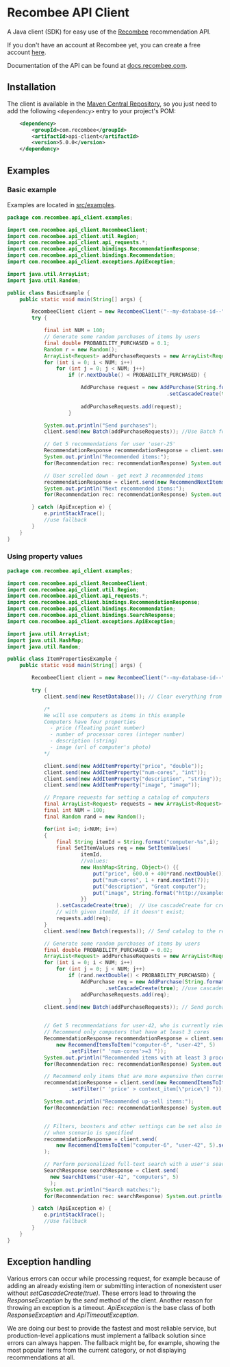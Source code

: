 # Recombee API Client

A Java client (SDK) for easy use of the [Recombee](https://www.recombee.com/) recommendation API.

If you don't have an account at Recombee yet, you can create a free account [here](https://www.recombee.com/).

Documentation of the API can be found at [docs.recombee.com](https://docs.recombee.com/).

## Installation

The client is available in the [Maven Central Repository](https://mvnrepository.com/artifact/com.recombee/api-client/), so you just need to add the following `<dependency>` entry to your project's POM:
```xml
    <dependency>
        <groupId>com.recombee</groupId>
        <artifactId>api-client</artifactId>
        <version>5.0.0</version>
    </dependency>
```

## Examples

### Basic example

Examples are located in [src/examples](https://github.com/Recombee/java-api-client/tree/master/src/examples/java/com/recombee/api_client/examples/).

```java
package com.recombee.api_client.examples;

import com.recombee.api_client.RecombeeClient;
import com.recombee.api_client.util.Region;
import com.recombee.api_client.api_requests.*;
import com.recombee.api_client.bindings.RecommendationResponse;
import com.recombee.api_client.bindings.Recommendation;
import com.recombee.api_client.exceptions.ApiException;

import java.util.ArrayList;
import java.util.Random;

public class BasicExample {
    public static void main(String[] args) {

        RecombeeClient client = new RecombeeClient("--my-database-id--", "--db-private-token--").setRegion(Region.US_WEST);
        try {

            final int NUM = 100;
            // Generate some random purchases of items by users
            final double PROBABILITY_PURCHASED = 0.1;
            Random r = new Random();
            ArrayList<Request> addPurchaseRequests = new ArrayList<Request>();
            for (int i = 0; i < NUM; i++)
                for (int j = 0; j < NUM; j++)
                    if (r.nextDouble() < PROBABILITY_PURCHASED) {

                        AddPurchase request = new AddPurchase(String.format("user-%s", i),String.format("item-%s", j))
                                                    .setCascadeCreate(true); // Use cascadeCreate parameter to create
                                                                             // the yet non-existing users and items
                        addPurchaseRequests.add(request);
                    }

            System.out.println("Send purchases");
            client.send(new Batch(addPurchaseRequests)); //Use Batch for faster processing of larger data

            // Get 5 recommendations for user 'user-25'
            RecommendationResponse recommendationResponse = client.send(new RecommendItemsToUser("user-25", 5));
            System.out.println("Recommended items:");
            for(Recommendation rec: recommendationResponse) System.out.println(rec.getId());

            // User scrolled down - get next 3 recommended items
            recommendationResponse = client.send(new RecommendNextItems(recommendationResponse.getRecommId(), 3));
            System.out.println("Next recommended items:");
            for(Recommendation rec: recommendationResponse) System.out.println(rec.getId());

        } catch (ApiException e) {
            e.printStackTrace();
            //use fallback
        }
    }
}
```

### Using property values

```java
package com.recombee.api_client.examples;

import com.recombee.api_client.RecombeeClient;
import com.recombee.api_client.util.Region;
import com.recombee.api_client.api_requests.*;
import com.recombee.api_client.bindings.RecommendationResponse;
import com.recombee.api_client.bindings.Recommendation;
import com.recombee.api_client.bindings.SearchResponse;
import com.recombee.api_client.exceptions.ApiException;

import java.util.ArrayList;
import java.util.HashMap;
import java.util.Random;

public class ItemPropertiesExample {
    public static void main(String[] args) {

        RecombeeClient client = new RecombeeClient("--my-database-id--", "--db-private-token--").setRegion(Region.AP_SE);

        try {
            client.send(new ResetDatabase()); // Clear everything from the database

            /*
            We will use computers as items in this example
            Computers have four properties
              - price (floating point number)
              - number of processor cores (integer number)
              - description (string)
              - image (url of computer's photo)
            */

            client.send(new AddItemProperty("price", "double"));
            client.send(new AddItemProperty("num-cores", "int"));
            client.send(new AddItemProperty("description", "string"));
            client.send(new AddItemProperty("image", "image"));

            // Prepare requests for setting a catalog of computers
            final ArrayList<Request> requests = new ArrayList<Request>();
            final int NUM = 100;
            final Random rand = new Random();

            for(int i=0; i<NUM; i++)
            {
                final String itemId = String.format("computer-%s",i);
                final SetItemValues req = new SetItemValues(
                        itemId,
                        //values:
                        new HashMap<String, Object>() {{
                            put("price", 600.0 + 400*rand.nextDouble());
                            put("num-cores", 1 + rand.nextInt(7));
                            put("description", "Great computer");
                            put("image", String.format("http://examplesite.com/products/%s.jpg", itemId));
                        }}
                ).setCascadeCreate(true);  // Use cascadeCreate for creating item
                // with given itemId, if it doesn't exist;
                requests.add(req);
            }
            client.send(new Batch(requests)); // Send catalog to the recommender system

            // Generate some random purchases of items by users
            final double PROBABILITY_PURCHASED = 0.02;
            ArrayList<Request> addPurchaseRequests = new ArrayList<Request>();
            for (int i = 0; i < NUM; i++)
                for (int j = 0; j < NUM; j++)
                    if (rand.nextDouble() < PROBABILITY_PURCHASED) {
                        AddPurchase req = new AddPurchase(String.format("user-%s", i),String.format("computer-%s", j))
                                .setCascadeCreate(true); //use cascadeCreate to create the users
                        addPurchaseRequests.add(req);
                    }
            client.send(new Batch(addPurchaseRequests)); // Send purchases to the recommender system


            // Get 5 recommendations for user-42, who is currently viewing computer-6
            // Recommend only computers that have at least 3 cores
            RecommendationResponse recommendationResponse = client.send(
                new RecommendItemsToItem("computer-6", "user-42", 5)
                    .setFilter(" 'num-cores'>=3 "));
            System.out.println("Recommended items with at least 3 processor cores:");
            for(Recommendation rec: recommendationResponse) System.out.println(rec.getId());

            // Recommend only items that are more expensive then currently viewed item (up-sell)
            recommendationResponse = client.send(new RecommendItemsToItem("computer-6", "user-42", 5)
                    .setFilter(" 'price' > context_item[\"price\"] "));

            System.out.println("Recommended up-sell items:");
            for(Recommendation rec: recommendationResponse) System.out.println(rec.getId());


            // Filters, boosters and other settings can be set also in the Admin UI (admin.recombee.com)
            // when scenario is specified
            recommendationResponse = client.send(
                new RecommendItemsToItem("computer-6", "user-42", 5).setScenario("product_detail")
            );

            // Perform personalized full-text search with a user's search query (e.g. "computers")
            SearchResponse searchResponse = client.send(
              new SearchItems("user-42", "computers", 5)
              );
            System.out.println("Search matches:");
            for(Recommendation rec: searchResponse) System.out.println(rec.getId());

        } catch (ApiException e) {
            e.printStackTrace();
            //Use fallback
        }
    }
}
```

## Exception handling

Various errors can occur while processing request, for example because of adding an already existing item or submitting interaction of nonexistent user without *setCascadeCreate(true)*. These errors lead to throwing the *ResponseException* by the *send* method of the client. Another reason for throwing an exception is a timeout. *ApiException* is the base class of both *ResponseException* and *ApiTimeoutException*.

We are doing our best to provide the fastest and most reliable service, but production-level applications must implement a fallback solution since errors can always happen. The fallback might be, for example, showing the most popular items from the current category, or not displaying recommendations at all.
